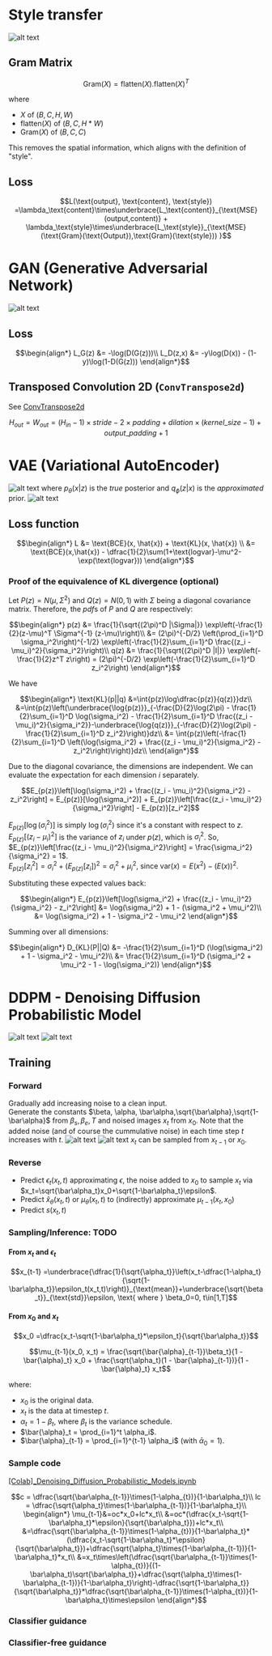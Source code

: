 # Style transfer
![alt text](image.png)
## Gram Matrix
```math
\text{Gram}(X) = \text{flatten}(X).\text{flatten}(X)^T
```
where 
* $X$ of $(B,C,H,W)$
* $\text{flatten}(X)$ of $(B,C,H*W)$
* $\text{Gram}(X)$ of $(B,C,C)$

This removes the spatial information, which aligns with the definition of "style".

## Loss
```math
L(\text{output}, \text{content}, \text{style}) =\lambda_\text{content}\times\underbrace{L_\text{content}}_{\text{MSE}(output,content)} + \lambda_\text{style}\times\underbrace{L_\text{style}}_{\text{MSE}(\text{Gram}(\text{Output}),\text{Gram}(\text{style})) }
```

# GAN (Generative Adversarial Network)
![alt text](image-1.png)
## Loss
```math
\begin{align*}
L_G(z) &= -\log(D(G(z)))\\
L_D(z,x) &= -y\log(D(x)) - (1-y)\log(1-D(G(z)))
\end{align*}
```

## Transposed Convolution 2D (`ConvTranspose2d`)
See [ConvTranspose2d](https://docs.pytorch.org/docs/stable/generated/torch.nn.ConvTranspose2d.html)
```math
H_{out} = W_{out} 
= (H_{in}−1)\times stride−2\times padding+dilation\times(kernel\_size−1)+output\_padding+1
```


# VAE (Variational AutoEncoder)
![alt text](image-3.png)
where $p_\theta(x|z)$ is the *true* posterior and $q_\phi(z|x)$ is the *approximated* prior.
![alt text](image-2.png)
## Loss function
```math
\begin{align*}
L 
&= \text{BCE}(x, \hat{x}) + \text{KL}(x, \hat{x}) \\
&= \text{BCE}(x,\hat{x}) - \dfrac{1}{2}\sum(1+\text{logvar}-\mu^2-\exp(\text{logvar}))
\end{align*}
```
### Proof of the equivalence of KL divergence (optional)
Let $P(z)=N(\mu,\Sigma^2)$ and $Q(z)=N(0,1)$ with $\Sigma$ being a diagonal covariance matrix. Therefore, the *pdf*s of $P$ and $Q$ are respectively:
```math
\begin{align*}
p(z) &= \frac{1}{\sqrt{(2\pi)^D |\Sigma|}} \exp\left(-\frac{1}{2}(z-\mu)^T \Sigma^{-1} (z-\mu)\right)\\
    &= (2\pi)^{-D/2} \left(\prod_{i=1}^D \sigma_i^2\right)^{-1/2} \exp\left(-\frac{1}{2}\sum_{i=1}^D \frac{(z_i - \mu_i)^2}{\sigma_i^2}\right)\\
q(z) &= \frac{1}{\sqrt{(2\pi)^D |I|}} \exp\left(-\frac{1}{2}z^T z\right) = (2\pi)^{-D/2} \exp\left(-\frac{1}{2}\sum_{i=1}^D z_i^2\right)
\end{align*}
```
We have
```math
\begin{align*}
\text{KL}(p||q) &=\int{p(z)\log\dfrac{p(z)}{q(z)}}dz\\
&=\int{p(z)\left(\underbrace{\log{p(z)}}_{-\frac{D}{2}\log(2\pi) - \frac{1}{2}\sum_{i=1}^D \log(\sigma_i^2) - \frac{1}{2}\sum_{i=1}^D \frac{(z_i - \mu_i)^2}{\sigma_i^2}}-\underbrace{\log{q(z)}}_{-\frac{D}{2}\log(2\pi) - \frac{1}{2}\sum_{i=1}^D z_i^2}\right)}dz\\
&= \int{p(z)\left(-\frac{1}{2}\sum_{i=1}^D \left(\log(\sigma_i^2) + \frac{(z_i - \mu_i)^2}{\sigma_i^2} - z_i^2\right)\right)}dz\\
\end{align*}
```
Due to the diagonal covariance, the dimensions are independent. We can evaluate the expectation for each dimension $i$ separately.
```math
E_{p(z)}\left[\log(\sigma_i^2) + \frac{(z_i - \mu_i)^2}{\sigma_i^2} - z_i^2\right] = E_{p(z)}[\log(\sigma_i^2)] + E_{p(z)}\left[\frac{(z_i - \mu_i)^2}{\sigma_i^2}\right] - E_{p(z)}[z_i^2]
```
$E_{p(z)}[\log(\sigma_i^2)]$ is simply $\log(\sigma_i^2)$ since it's a constant with respect to $z$.  
$E_{p(z)}[(z_i - \mu_i)^2]$ is the variance of $z_i$ under $p(z)$, which is $\sigma_i^2$. So, $E_{p(z)}\left[\frac{(z_i - \mu_i)^2}{\sigma_i^2}\right] = \frac{\sigma_i^2}{\sigma_i^2} = 1$.  
$E_{p(z)}[z_i^2]=\sigma_i^2+(E_{p(z)}[z_i])^2 = \sigma_i^2 + \mu_i^2$, since $\text{var}(x)=E(x^2)-(E(x))^2$.

Substituting these expected values back:
```math
\begin{align*}
E_{p(z)}\left[\log(\sigma_i^2) + \frac{(z_i - \mu_i)^2}{\sigma_i^2} - z_i^2\right] &= \log(\sigma_i^2) + 1 - (\sigma_i^2 + \mu_i^2)\\
&= \log(\sigma_i^2) + 1 - \sigma_i^2 - \mu_i^2
\end{align*}
```

Summing over all dimensions:
```math
\begin{align*}
D_{KL}(P||Q)
&= -\frac{1}{2}\sum_{i=1}^D (\log(\sigma_i^2) + 1 - \sigma_i^2 - \mu_i^2)\\
&= \frac{1}{2}\sum_{i=1}^D (\sigma_i^2 + \mu_i^2 - 1 - \log(\sigma_i^2))
\end{align*}
```

# DDPM - Denoising Diffusion Probabilistic Model
![alt text](image-7.png)
![alt text](image-8.png)
## Training
### Forward
Gradually add increasing noise to a clean input.  
Generate the constants $\beta, \alpha, \bar\alpha,\sqrt{\bar\alpha},\sqrt{1-\bar\alpha}$ from $\beta_{s}, \beta_{e}, T$ and noised images $x_t$ from $x_0$. Note that the added noise (and of course the cummulative noise) in each time step $t$ increases with $t$.
![alt text](image-5.png)
![alt text](image-6.png)
$x_t$ can be sampled from $x_{t-1}$ or $x_0$.
### Reverse
* Predict $\epsilon_t(x_t,t)$ approximating $\epsilon$, the noise added to $x_0$ to sample $x_t$ via $x_t=\sqrt{\bar\alpha_t}x_0+\sqrt{1-\bar\alpha_t}\epsilon$.
* Predict $\hat{x}_{\theta}(x_t, t)$ or $\mu_\theta(x_t, t)$ to (indirectly) approximate $\mu_{t-1}(x_t, x_0)$
* Predict $s(x_t, t)$
### Sampling/Inference: TODO
#### From $x_t$ and $\epsilon_t$
```math
x_{t-1} =\underbrace{\dfrac{1}{\sqrt{\alpha_t}}\left(x_t-\dfrac{1-\alpha_t}{\sqrt{1-\bar\alpha_t}}\epsilon_t(x_t,t)\right)}_{\text{mean}}+\underbrace{\sqrt{\beta_t}}_{\text{std}}\epsilon, \text{ where } \beta_0=0, t\in[1,T]
```

#### From $x_0$ and $x_t$
```math
x_0 =\dfrac{x_t-\sqrt{1-\bar\alpha_t}*\epsilon_t}{\sqrt{\bar\alpha_t}}
```
```math
\mu_{t-1}(x_0, x_t) 
= \frac{\sqrt{\bar{\alpha}_{t-1}}\beta_t}{1 - \bar{\alpha}_t} x_0 + \frac{\sqrt{\alpha_t}(1 - \bar{\alpha}_{t-1})}{1 - \bar{\alpha}_t} x_t
```

where:
- $x_0$ is the original data.
- $x_t$ is the data at timestep $t$.
- $\alpha_t = 1 - \beta_t$, where $\beta_t$ is the variance schedule.
- $\bar{\alpha}_t = \prod_{i=1}^t \alpha_i$.
- $\bar{\alpha}_{t-1} = \prod_{i=1}^{t-1} \alpha_i$ (with $\bar{\alpha}_0 = 1$).
### Sample code
[[Colab]_Denoising_Diffusion_Probabilistic_Models.ipynb]([Colab]_Denoising_Diffusion_Probabilistic_Models.ipynb)

```math
c = \dfrac{\sqrt{\bar\alpha_{t-1}}\times(1-\alpha_{t})}{1-\bar\alpha_t}\\
lc = \dfrac{\sqrt{\alpha_t}\times(1-\bar\alpha_{t-1})}{1-\bar\alpha_t}\\
\begin{align*}
\mu_{t-1}&=oc*x_0+lc*x_t\\
&=oc*(\dfrac{x_t-\sqrt{1-\bar\alpha_t}*\epsilon}{\sqrt{\bar\alpha_t}})+lc*x_t\\
&=\dfrac{\sqrt{\bar\alpha_{t-1}}\times(1-\alpha_{t})}{1-\bar\alpha_t}*(\dfrac{x_t-\sqrt{1-\bar\alpha_t}*\epsilon}{\sqrt{\bar\alpha_t}})+\dfrac{\sqrt{\alpha_t}\times(1-\bar\alpha_{t-1})}{1-\bar\alpha_t}*x_t\\
&=x_t\times\left(\dfrac{\sqrt{\bar\alpha_{t-1}}\times(1-\alpha_{t})}{(1-\bar\alpha_t)\sqrt{\bar\alpha_t}}+\dfrac{\sqrt{\alpha_t}\times(1-\bar\alpha_{t-1})}{1-\bar\alpha_t}\right)-\dfrac{\sqrt{1-\bar\alpha_t}}{\sqrt{\bar\alpha_t}}*\dfrac{\sqrt{\bar\alpha_{t-1}}\times(1-\alpha_{t})}{1-\bar\alpha_t}\times\epsilon
\end{align*}
```

### Classifier guidance

### Classifier-free guidance